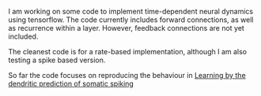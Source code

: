 I am working on some code to implement time-dependent neural dynamics using tensorflow. The code currently includes forward connections, as well as recurrence within a layer. However, feedback connections are not yet included.

The cleanest code is for a rate-based implementation, although I am also testing a spike based version.

So far the code focuses on reproducing the behaviour in [Learning by the dendritic prediction of somatic spiking](https://www.ncbi.nlm.nih.gov/pubmed/24507189)
